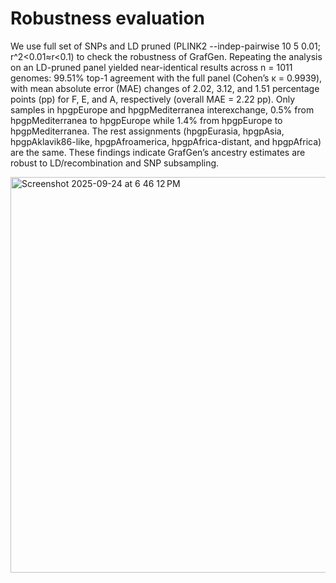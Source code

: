 # Robustness evaluation

We use full set of SNPs and LD pruned (PLINK2 --indep-pairwise 10 5 0.01; r^2<0.01≈r<0.1) to check the robustness of GrafGen. Repeating the analysis on an LD-pruned panel yielded near-identical results across n = 1011 genomes: 99.51% top-1 agreement with the full panel (Cohen’s κ = 0.9939), with mean absolute error (MAE) changes of 2.02, 3.12, and 1.51 percentage points (pp) for F, E, and A, respectively (overall MAE = 2.22 pp). Only samples in hpgpEurope and hpgpMediterranea interexchange, 0.5% from hpgpMediterranea to hpgpEurope while 1.4% from hpgpEurope to hpgpMediterranea.  The rest assignments (hpgpEurasia, hpgpAsia, hpgpAklavik86-like, hpgpAfroamerica, hpgpAfrica-distant, and hpgpAfrica) are the same. These findings indicate GrafGen’s ancestry estimates are robust to LD/recombination and SNP subsampling.

<img width="1308" height="633" alt="Screenshot 2025-09-24 at 6 46 12 PM" src="https://github.com/user-attachments/assets/71d5818c-5102-4b01-bda4-00390886722a" />
